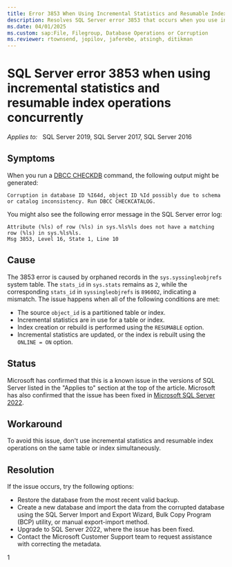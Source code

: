 ```yaml
---
title: Error 3853 When Using Incremental Statistics and Resumable Index Operations
description: Resolves SQL Server error 3853 that occurs when you use incremental statistics and resumable index operations concurrently.
ms.date: 04/01/2025
ms.custom: sap:File, Filegroup, Database Operations or Corruption
ms.reviewer: rtownsend, jopilov, jaferebe, atsingh, ditikman
---
```


# SQL Server error 3853 when using incremental statistics and resumable index operations concurrently

_Applies to:_ &nbsp; SQL Server 2019, SQL Server 2017, SQL Server 2016

## Symptoms
 
When you run a [DBCC CHECKDB](/sql/t-sql/database-console-commands/dbcc-checkdb-transact-sql) command, the following output might be generated:

```output
Corruption in database ID %I64d, object ID %Id possibly due to schema or catalog inconsistency. Run DBCC CHECKCATALOG.
```

You might also see the following error message in the SQL Server error log:

```output
Attribute (%ls) of row (%ls) in sys.%ls%ls does not have a matching row (%ls) in sys.%ls%ls.
Msg 3853, Level 16, State 1, Line 10
```

## Cause

The 3853 error is caused by orphaned records in the `sys.syssingleobjrefs` system table. The `stats_id` in `sys.stats` remains as `2`, while the corresponding `stats_id` in `syssingleobjrefs` is `896002`, indicating a mismatch. The issue happens when all of the following conditions are met:

- The source `object_id` is a partitioned table or index.
- Incremental statistics are in use for a table or index.
- Index creation or rebuild is performed using the `RESUMABLE` option.
- Incremental statistics are updated, or the index is rebuilt using the `ONLINE = ON` option.

## Status

Microsoft has confirmed that this is a known issue in the versions of SQL Server listed in the "Applies to" section at the top of the article. Microsoft has also confirmed that the issue has been fixed in [Microsoft SQL Server 2022](https://www.microsoft.com/sql-server/sql-server-downloads).

## Workaround

To avoid this issue, don't use incremental statistics and resumable index operations on the same table or index simultaneously.

## Resolution

If the issue occurs, try the following options:

- Restore the database from the most recent valid backup.
- Create a new database and import the data from the corrupted database using the SQL Server Import and Export Wizard, Bulk Copy Program (BCP) utility, or manual export-import method.
- Upgrade to SQL Server 2022, where the issue has been fixed.
- Contact the Microsoft Customer Support team to request assistance with correcting the metadata.

1

